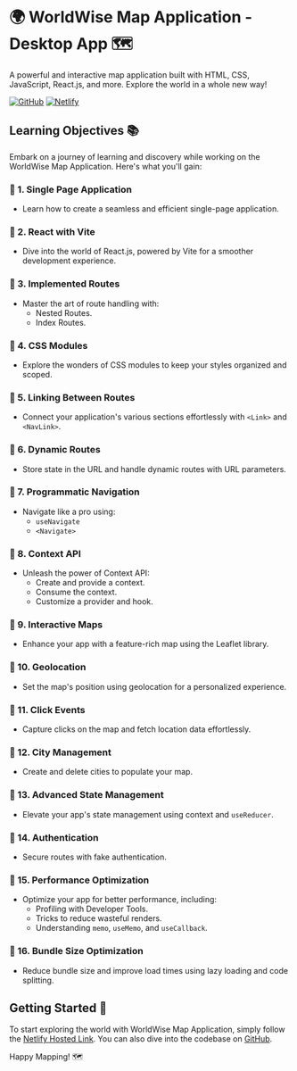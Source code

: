 # 🌍 WorldWise Map Application - Desktop App 🗺️

A powerful and interactive map application built with HTML, CSS, JavaScript, React.js, and more. Explore the world in a whole new way!

[![GitHub](https://img.shields.io/badge/GitHub-WorldWise-brightgreen?style=for-the-badge)](https://github.com/VINAYAK9669/WorldWiseWebAPP1)
[![Netlify](https://img.shields.io/badge/Netlify-Hosted-blue?style=for-the-badge)](https://worldwise-desktop-map-app.netlify.app/)

## Learning Objectives 📚

Embark on a journey of learning and discovery while working on the WorldWise Map Application. Here's what you'll gain:

### 📌 1. Single Page Application
   - Learn how to create a seamless and efficient single-page application.

### 📌 2. React with Vite
   - Dive into the world of React.js, powered by Vite for a smoother development experience.

### 📌 3. Implemented Routes
   - Master the art of route handling with:
     - Nested Routes.
     - Index Routes.

### 📌 4. CSS Modules
   - Explore the wonders of CSS modules to keep your styles organized and scoped.

### 📌 5. Linking Between Routes
   - Connect your application's various sections effortlessly with `<Link>` and `<NavLink>`.

### 📌 6. Dynamic Routes
   - Store state in the URL and handle dynamic routes with URL parameters.

### 📌 7. Programmatic Navigation
   - Navigate like a pro using:
     - `useNavigate`
     - `<Navigate>`

### 📌 8. Context API
   - Unleash the power of Context API:
     - Create and provide a context.
     - Consume the context.
     - Customize a provider and hook.

### 📌 9. Interactive Maps
   - Enhance your app with a feature-rich map using the Leaflet library.

### 📌 10. Geolocation
   - Set the map's position using geolocation for a personalized experience.

### 📌 11. Click Events
   - Capture clicks on the map and fetch location data effortlessly.

### 📌 12. City Management
   - Create and delete cities to populate your map.

### 📌 13. Advanced State Management
   - Elevate your app's state management using context and `useReducer`.

### 📌 14. Authentication
   - Secure routes with fake authentication.

### 📌 15. Performance Optimization
   - Optimize your app for better performance, including:
     - Profiling with Developer Tools.
     - Tricks to reduce wasteful renders.
     - Understanding `memo`, `useMemo`, and `useCallback`.

### 📌 16. Bundle Size Optimization
   - Reduce bundle size and improve load times using lazy loading and code splitting.

## Getting Started 🚀

To start exploring the world with WorldWise Map Application, simply follow the [Netlify Hosted Link](https://worldwise-desktop-map-app.netlify.app/). You can also dive into the codebase on [GitHub](https://github.com/VINAYAK9669/WorldWiseWebAPP1).

Happy Mapping! 🗺️
